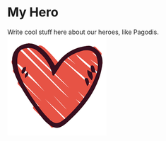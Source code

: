 # My Hero

Write cool stuff here about our heroes, like Pagodis. 
![alt text](/img/heart.png "Friendship")
